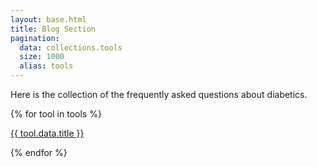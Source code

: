 ```yaml
---
layout: base.html 
title: Blog Section
pagination:
  data: collections.tools
  size: 1000
  alias: tools
---
```


Here is the collection of the frequently asked questions about diabetics.

{% for tool in tools %}


 <a href="{{ tool.url }}">  {{ tool.data.title }} </a>

{%  endfor %}